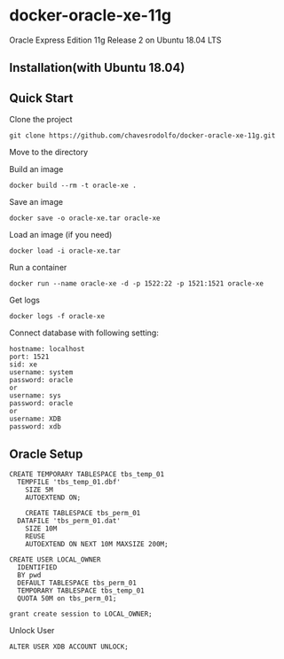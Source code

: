 docker-oracle-xe-11g
============================

Oracle Express Edition 11g Release 2 on Ubuntu 18.04 LTS

## Installation(with Ubuntu 18.04)

## Quick Start

Clone the project
```
git clone https://github.com/chavesrodolfo/docker-oracle-xe-11g.git
```
Move to the directory

Build an image
```
docker build --rm -t oracle-xe .
```

Save an image
```
docker save -o oracle-xe.tar oracle-xe
```

Load an image (if you need)
```
docker load -i oracle-xe.tar
```

Run a container 
```
docker run --name oracle-xe -d -p 1522:22 -p 1521:1521 oracle-xe
```

Get logs
```
docker logs -f oracle-xe
```

Connect database with following setting:
```
hostname: localhost
port: 1521
sid: xe
username: system
password: oracle
or
username: sys
password: oracle
or
username: XDB
password: xdb
```


## Oracle Setup
```
CREATE TEMPORARY TABLESPACE tbs_temp_01
  TEMPFILE 'tbs_temp_01.dbf'
    SIZE 5M
    AUTOEXTEND ON;
    
    CREATE TABLESPACE tbs_perm_01
  DATAFILE 'tbs_perm_01.dat' 
    SIZE 10M
    REUSE
    AUTOEXTEND ON NEXT 10M MAXSIZE 200M;

CREATE USER LOCAL_OWNER
  IDENTIFIED
  BY pwd
  DEFAULT TABLESPACE tbs_perm_01
  TEMPORARY TABLESPACE tbs_temp_01
  QUOTA 50M on tbs_perm_01;
  
grant create session to LOCAL_OWNER;  
```

Unlock User
```
ALTER USER XDB ACCOUNT UNLOCK;
```
